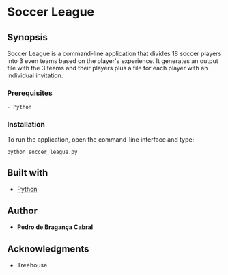 # Soccer League 
## Synopsis
Soccer League is a command-line application that divides 18 soccer players into 3 even teams based on the player's experience. It generates an output file with the 3 teams and their players plus a file for each player with an individual invitation.
### Prerequisites
```
- Python
```
### Installation
To run the application, open the command-line interface and type:
```
python soccer_league.py
```
## Built with
* [Python](https://www.python.org/)
## Author
* **Pedro de Bragança Cabral**
## Acknowledgments
* Treehouse

